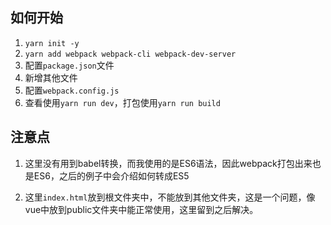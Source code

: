 ## 如何开始

1. `yarn init -y`
2. `yarn add webpack webpack-cli webpack-dev-server`
3. 配置`package.json`文件
4. 新增其他文件
5. 配置`webpack.config.js`
6. 查看使用`yarn run dev`，打包使用`yarn run build`

## 注意点

1. 这里没有用到babel转换，而我使用的是ES6语法，因此webpack打包出来也是ES6，之后的例子中会介绍如何转成ES5

2. 这里`index.html`放到根文件夹中，不能放到其他文件夹，这是一个问题，像vue中放到public文件夹中能正常使用，这里留到之后解决。